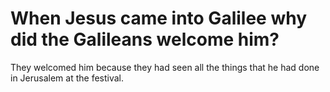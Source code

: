 # When Jesus came into Galilee why did the Galileans welcome him?

They welcomed him because they had seen all the things that he had done in Jerusalem at the festival.

